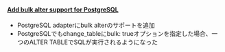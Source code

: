 #### [Add bulk alter support for PostgreSQL](https://github.com/rails/rails/pull/31331)

* PostgreSQL adapterにbulk alterのサポートを追加
* PostgreSQLでもchange_tableにbulk: trueオプションを指定した場合、一つのALTER TABLEでSQLが実行されるようになった
